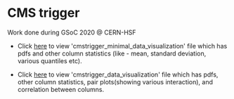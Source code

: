 # CMS trigger
 Work done during GSoC 2020 @ CERN-HSF

+ Click [here](https://htmlpreview.github.io/?https://github.com/PRATEEKKUMARAGNIHOTRI/CMS-trigger/blob/master/cmstrigger_minimal_data_visualization.html) to view 'cmstrigger_minimal_data_visualization' file which has pdfs and other column statistics (like - mean, standard deviation, various quantiles etc). 

+ Click [here](https://htmlpreview.github.io/?https://github.com/PRATEEKKUMARAGNIHOTRI/CMS-trigger/blob/master/cmstrigger_data_visualization.html) to view 'cmstrigger_data_visualization' file which has pdfs, other column statistics, pair plots(showing various interaction), and correlation between columns. 
